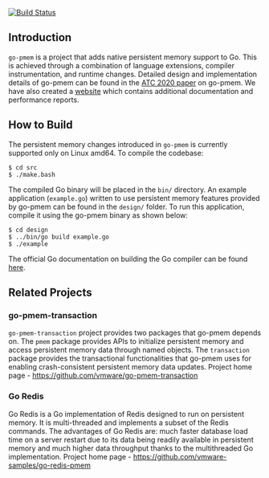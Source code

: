 [![Build Status](https://travis-ci.com/jerrinsg/go-pmem.svg?branch=master)](https://travis-ci.com/jerrinsg/go-pmem)

## Introduction
`go-pmem` is a project that adds native persistent memory support to Go. This is
achieved through a combination of language extensions, compiler instrumentation,
and runtime changes. Detailed design and implementation details of go-pmem
can be found in the [ATC 2020 paper](https://www.usenix.org/conference/atc20/presentation/george)
on go-pmem. We have also created a [website](https://vmware.github.io/persistent-memory-projects/)
which contains additional documentation and performance reports.

## How to Build
The persistent memory changes introduced in `go-pmem` is currently supported
only on Linux amd64. To compile the codebase:
```
$ cd src
$ ./make.bash
```
The compiled Go binary will be placed in the `bin/` directory. An example
application (`example.go`) written to use persistent memory features provided by
go-pmem can be found in the `design/` folder. To run this application, compile
it using the go-pmem binary as shown below:
```
$ cd design
$ ../bin/go build example.go
$ ./example
```
The official Go documentation on building the Go compiler can be found
[here](https://golang.org/doc/install/source).

## Related Projects
### go-pmem-transaction
`go-pmem-transaction` project provides two packages that go-pmem depends on.
The `pmem` package provides APIs to initialize persistent memory and access
persistent memory data through named objects. The `transaction` package provides
the transactional functionalities that go-pmem uses for enabling crash-consistent
persistent memory data updates.
Project home page - https://github.com/vmware/go-pmem-transaction
### Go Redis
Go Redis is a Go implementation of Redis designed to run on persistent memory.
It is multi-threaded and implements a subset of the Redis commands. The
advantages of Go Redis are: much faster database load time on a server restart
due to its data being readily available in persistent memory and much higher
data throughput thanks to the multithreaded Go implementation.
Project home page - https://github.com/vmware-samples/go-redis-pmem

